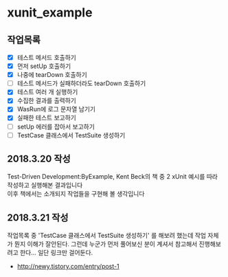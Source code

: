# xunit_example
## 작업목록
- [x] 테스트 메서드 호출하기
- [x] 먼저 setUp 호출하기
- [x] 나중에 tearDown 호출하기
- [ ] 테스트 메서드가 실패하더라도 tearDown 호출하기
- [x] 테스트 여러 개 실행하기
- [x] 수집한 결과를 출력하기
- [x] WasRun에 로그 문자열 남기기
- [x] 실패한 테스트 보고하기
- [ ] setUp 에러를 잡아서 보고하기
- [ ] TestCase 클래스에서 TestSuite 생성하기

## 2018.3.20 작성
Test-Driven Development:ByExample, Kent Beck의 책 중 2 xUnit 예시를 따라 작성하고 실행해본 결과입니다  
이후 책에서는 소개되지 작업들을  구현해 볼 생각입니다

## 2018.3.21 작성
작업목록 중 'TestCase 클래스에서 TestSuite 생성하기' 를 해보려 했는데 작업 자체가 뭔지 이해가 잘안된다.
그런데 누군가 먼저 풀어보신 분이 계셔서 참고해서 진행해보려고 한다... 일단 링크만 걸어둔다.  
* http://newy.tistory.com/entry/post-1
